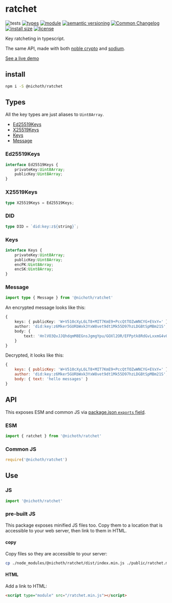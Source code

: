 # ratchet
![tests](https://github.com/nichoth/ratchet/actions/workflows/nodejs.yml/badge.svg)
[![types](https://img.shields.io/npm/types/@nichoth/ratchet?style=flat-square)](README.md)
[![module](https://img.shields.io/badge/module-ESM%2FCJS-blue?style=flat-square)](README.md)
[![semantic versioning](https://img.shields.io/badge/semver-2.0.0-blue?logo=semver&style=flat-square)](https://semver.org/)
[![Common Changelog](https://nichoth.github.io/badge/common-changelog.svg)](./CHANGELOG.md)
[![install size](https://flat.badgen.net/packagephobia/install/@nichoth/ratchet)](https://packagephobia.com/result?p=@nichoth/ratchet)
[![license](https://img.shields.io/badge/license-MIT-brightgreen.svg?style=flat-square)](LICENSE)

Key ratcheting in typescript.

The same API, made with both [noble crypto](https://paulmillr.com/noble/) and [sodium](https://libsodium.gitbook.io/doc).

[See a live demo](https://nichoth.github.io/ratchet/)

<!-- toc -->

## install

```sh
npm i -S @nichoth/ratchet
```

## Types
All the key types are just aliases to `Uint8Array`.

* [Ed25519Keys](#ed25519keys)
* [X25519Keys](#x25519keys)
* [Keys](#keys)
* [Message](#message)

### Ed25519Keys

```ts
interface Ed25519Keys {
    privateKey:Uint8Array;
    publicKey:Uint8Array;
}
```

### X25519Keys

```ts
type X25519Keys = Ed25519Keys;
```

### DID
```ts
type DID = `did:key:z${string}`;
```

### Keys

```ts
interface Keys {
    privateKey:Uint8Array;
    publicKey:Uint8Array;
    encPK:Uint8Array;
    encSK:Uint8Array;
}
```

### Message

```ts
import type { Message } from '@nichoth/ratchet'
```

An encrypted message looks like this:

```ts
{
    keys: { publicKey: 'W+V510cXyL6LT8+MIT7KmE9+PccQtTOZwWNCYG+EVxY=' },
    author: 'did:key:z6Mker5GURbWxk3YxW8vet9dt1Mk55D97hzLDGBtSpMBm21S',
    body: {
        text: 'HnlVO3QvJJQhdqmM8EGnsJgmgYpu/GOXl2OR/EFPptk8RdGvLxxmG4vQQ2pNpm2JxEvlfoZC'
    }
}
```

Decrypted, it looks like this:

```js
{
    keys: { publicKey: 'W+V510cXyL6LT8+MIT7KmE9+PccQtTOZwWNCYG+EVxY=' },
    author: 'did:key:z6Mker5GURbWxk3YxW8vet9dt1Mk55D97hzLDGBtSpMBm21S',
    body: { text: 'hello messages' }
}
```

## API

This exposes ESM and common JS via [package.json `exports` field](https://nodejs.org/api/packages.html#exports).

### ESM
```js
import { ratchet } from '@nichoth/ratchet'
```

### Common JS
```js
require('@nichoth/ratchet')
```

## Use

### JS
```js
import '@nichoth/ratchet'
```

### pre-built JS
This package exposes minified JS files too. Copy them to a location that is
accessible to your web server, then link to them in HTML.

#### copy
Copy files so they are accessible to your server:

```sh
cp ./node_modules/@nichoth/ratchet/dist/index.min.js ./public/ratchet.min.js
```

#### HTML
Add a link to HTML:

```html
<script type="module" src="/ratchet.min.js"></script>
```
